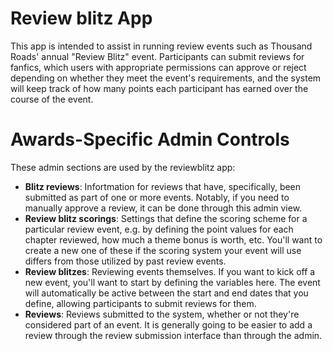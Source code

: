 # Review blitz App

This app is intended to assist in running review events such as Thousand Roads' annual "Review Blitz" event. Participants can submit reviews for fanfics, which users with appropriate permissions can approve or reject depending on whether they meet the event's requirements, and the system will keep track of how many points each participant has earned over the course of the event.

# Awards-Specific Admin Controls

These admin sections are used by the reviewblitz app:

- **Blitz reviews**: Infortmation for reviews that have, specifically, been submitted as part of one or more events. Notably, if you need to manually approve a review, it can be done through this admin view.
- **Review blitz scorings**: Settings that define the scoring scheme for a particular review event, e.g. by defining the point values for each chapter reviewed, how much a theme bonus is worth, etc. You'll want to create a new one of these if the scoring system your event will use differs from those utilized by past review events.
- **Review blitzes**: Reviewing events themselves. If you want to kick off a new event, you'll want to start by defining the variables here. The event will automatically be active between the start and end dates that you define, allowing participants to submit reviews for them.
- **Reviews**: Reviews submitted to the system, whether or not they're considered part of an event. It is generally going to be easier to add a review through the review submission interface than through the admin.
